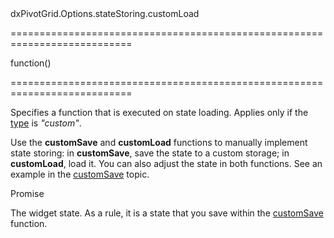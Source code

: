 <!--id-->dxPivotGrid.Options.stateStoring.customLoad<!--/id-->
===========================================================================
<!--type-->function()<!--/type-->
===========================================================================

<!--shortDescription-->
Specifies a function that is executed on state loading. Applies only if the [type](/Documentation/ApiReference/UI_Widgets/dxPivotGrid/Configuration/stateStoring/#type) is *"custom"*.
<!--/shortDescription-->

<!--fullDescription-->
Use the **customSave** and **customLoad** functions to manually implement state storing: in **customSave**, save the state to a custom storage; in **customLoad**, load it. You can also adjust the state in both functions. See an example in the [customSave](/Documentation/ApiReference/UI_Widgets/dxPivotGrid/Configuration/stateStoring/#customSave) topic.
<!--/fullDescription-->
<!--typeFunctionReturnType-->Promise<Object><!--/typeFunctionReturnType-->
<!--typeFunctionReturnDescription-->
The widget state. As a rule, it is a state that you save within the [customSave](/Documentation/ApiReference/UI_Widgets/dxPivotGrid/Configuration/stateStoring/#customSave) function.
<!--/typeFunctionReturnDescription-->